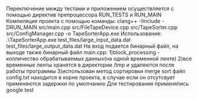 Переключение между тестами и приложением осуществляется с помощью директив препроцессора RUN_TESTS и RUN_MAIN 
Компиляция проекта с помощью команды:
clang++ -Iinclude -DRUN_MAIN src/main.cpp src/FileTapeDevice.cpp src/TapeSorter.cpp src/ConfigManager.cpp -o TapeSorterApp.exe
Использование:
.\TapeSorterApp.exe test_files/large_input_data.dat test_files/large_output_data.dat 
На вход подается бинарный файл, на выходе также бинарный файл
main.cpp:
1)block_processing - колличество обрабатываемых данных(на одной временной ленте)
2)все временные ленты хранятся в директории /tmp и удаляются после работы программы 
3)использован метод сортировки merge sort
файл config.txt находится в корне проекта, в случае если он отсутсвует применяются задержки по умолчанию 
Для тестирования применялись google test 
